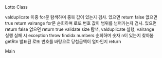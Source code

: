 Lotto Class

valduplicate
    이중 for문 탐색하며 중복 값이 있는지 검사. 있으면 return false
    없으면 true return
valrange
    for문 순회하며 로또 번호 값이 범위를 넘어가는지 검사. 있으면 return false
    없으면 return true
validate
    size 탐색, valduplicate 실행, valrange 실행
    실패 시 exception throw
findidx
    numbers 순회하며 숫자 n이 있는지 찾아봄
getRtn
    발표된 로또 번호를 바탕으로 당첨금액이 얼마인지 return



Main